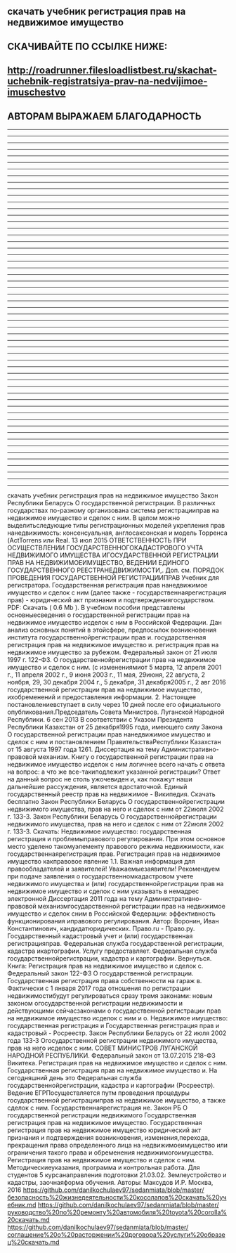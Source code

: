 скачать учебник регистрация прав на недвижимое имущество
--------------------------------------------------
СКАЧИВАЙТЕ ПО ССЫЛКЕ НИЖЕ:
--------------------------------------------------
http://roadrunner.filesloadlistbest.ru/skachat-uchebnik-registratsiya-prav-na-nedvijimoe-imuschestvo
--------------------------------------------------
АВТОРАМ ВЫРАЖАЕМ БЛАГОДАРНОСТЬ
--------------------------------------------------
--------------------------------------------------
--------------------------------------------------
--------------------------------------------------
--------------------------------------------------
--------------------------------------------------
--------------------------------------------------
--------------------------------------------------
--------------------------------------------------
--------------------------------------------------
--------------------------------------------------
--------------------------------------------------
--------------------------------------------------
--------------------------------------------------
--------------------------------------------------
--------------------------------------------------
--------------------------------------------------
--------------------------------------------------
--------------------------------------------------
--------------------------------------------------
--------------------------------------------------
--------------------------------------------------
--------------------------------------------------
--------------------------------------------------
--------------------------------------------------
--------------------------------------------------
--------------------------------------------------
--------------------------------------------------
--------------------------------------------------
--------------------------------------------------
--------------------------------------------------
--------------------------------------------------
--------------------------------------------------
--------------------------------------------------
--------------------------------------------------
--------------------------------------------------
--------------------------------------------------
--------------------------------------------------
--------------------------------------------------
--------------------------------------------------
--------------------------------------------------
--------------------------------------------------
--------------------------------------------------
--------------------------------------------------
--------------------------------------------------
--------------------------------------------------
--------------------------------------------------
--------------------------------------------------
--------------------------------------------------
--------------------------------------------------
--------------------------------------------------
--------------------------------------------------
--------------------------------------------------
--------------------------------------------------
--------------------------------------------------
--------------------------------------------------
скачать учебник регистрация прав на недвижимое имущество Закон Республики Беларусь О государственной регистрации. В различных государствах по-разному организована система регистрацииправ на недвижимое имущество и сделок с ним. В целом можно выделитьследующие типы регистрационных моделей укрепления прав нанедвижимость: консенсуальная, англосаксонская и модель Торренса (ActTorrens или Real. 13 июл 2015  ОТВЕТСТВЕННОСТЬ ПРИ ОСУЩЕСТВЛЕНИИ ГОСУДАРСТВЕННОГОКАДАСТРОВОГО УЧТА НЕДВИЖИМОГО ИМУЩЕСТВА ИГОСУДАРСТВЕННОЙ РЕГИСТРАЦИИ ПРАВ НА НЕДВИЖИМОЕИМУЩЕСТВО, ВЕДЕНИИ ЕДИНОГО ГОСУДАРСТВЕННОГО РЕЕСТРАНЕДВИЖИМОСТИ,. Доп. см. ПОРЯДОК ПРОВЕДЕНИЯ ГОСУДАРСТВЕННОЙ РЕГИСТРАЦИИПРАВ Учебник для регистратора. Государственная регистрация прав нанедвижимое имущество и сделок с ним (далее также - государственнаярегистрация прав) - юридический акт признания и подтверждениягосударством. PDF: Скачать ( 0.6 Mb ). В учебном пособии представлены основныесведения о государственной регистрации прав на недвижимое имущество исделок с ним в Российской Федерации. Дан анализ основных понятий в этойсфере, предпосылок возникновения института государственнойрегистрации прав и. государственная регистрация прав на недвижимое имущество и. регистрация прав на недвижимое имущество за рубежом. Федеральный закон от 21 июля 1997 г.  122-ФЗ. О государственнойрегистрации прав на недвижимое имущество и сделок с ним. (с изменениямиот 5 марта, 12 апреля 2001 г., 11 апреля 2002 г., 9 июня 2003 г., 11 мая, 29июня, 22 августа, 2 ноября, 29, 30 декабря 2004 г., 5 декабря, 31 декабря2005 г.,
2 авг 2016  государственной регистрации прав на недвижимое имущество, ихобременений и предоставления информации. 2. Настоящее постановлениевступает в силу через 10 дней после его официального опубликования.Председатель Совета Министров. Луганской Народной Республики. 6 сен 2013  В соответствии с Указом Президента Республики Казахстан от 25 декабря1995 года, имеющего силу Закона О государственной регистрации прав нанедвижимое имущество и сделок с ним и постановлением ПравительстваРеспублики Казахстан от 15 августа 1997 года 1261. Диссертация на тему Административно-правовой механизм. Книгу о государственной регистрации прав на недвижимое имущество исделок с ним логичнее всего начать с ответа на вопрос: а что же все-такиподлежит указанной регистрации? Ответ на данный вопрос не столь ужочевиден и, как покажут наши дальнейшие рассуждения, является вдостаточной. Единый государственный реестр прав на недвижимое - Википедия. Скачать бесплатно Закон Республики Беларусь О государственнойрегистрации недвижимого имущества, прав на него и сделок с ним от 22июля 2002 г.  133-З. Закон Республики Беларусь О государственнойрегистрации недвижимого имущества, прав на него и сделок с ним от 22июля 2002 г.  133-З. Скачать: Недвижимое имущество: государственная регистрация и проблемыправового регулирования.  При этом основное место уделено такомуэлементу правового режима недвижимости, как государственнаярегистрация прав.  Регистрация прав на недвижимое имущество какправовое явление 1.1. Важная информация для правообладателей и заявителей! Уважаемыезаявители! Рекомендуем при подаче заявления о государственномкадастровом учете недвижимого имущества и (или) государственнойрегистрации прав на недвижимое имущество и сделок с ним указывать в немадрес электронной
Диссертация 2011 года на тему Административно-правовой механизмгосударственной регистрации прав на недвижимое имущество и сделок сним в Российской Федерации: эффективность функционирования иправового регулирования. Автор: Воронин, Иван Константинович, кандидатюридических. Право.ru - Право.ру. Государственный кадастровый учет и (или) государственная регистрацияправ. Федеральная служба государственной регистрации, кадастра икартографии. Услугу предоставляет. Федеральная служба государственнойрегистрации, кадастра и картографии. Вернуться. Книга: Регистрация прав на недвижимое имущество и сделок с. Федеральный закон 122-ФЗ О государственной регистрации. Государственная регистрация права собственности на гараж в. Фактически с 1 января 2017 года отношения по регистрации недвижимостибудут регулироваться сразу тремя законами: новым законом огосударственной регистрации недвижимости и действующими сейчасзаконами о государственной регистрации прав на недвижимое имущество исделок с ним и о. Недвижимое имущество: государственная регистрация и
Государственная регистрация прав и кадастровый  - Росреестр. Закон Республики Беларусь от 22 июля 2002 года 133-З Огосударственной регистрации недвижимого имущества, прав на него исделок с ним. СОВЕТ МИНИСТРОВ ЛУГАНСКОЙ НАРОДНОЙ РЕСПУБЛИКИ. Федеральный закон от 13.07.2015  218-ФЗ  Викитека. Регистрация прав на недвижимое имущество и сделок с ним. Государственная регистрация прав на недвижимое имущество и. На сегодняшний день  это Федеральная служба государственнойрегистрации, кадастра и картографии (Росреестр). Ведение ЕГРПосуществляется путм проведения процедуры государственной регистрацииправ на недвижимое имущество, а также сделок с ним. Государственнаярегистрация не. Закон РБ О государственной регистрации недвижимого
Государственная регистрация прав на недвижимое имущество. Государственная регистрация прав на недвижимое имущество юридический акт признания и подтверждения возникновения, изменения,перехода, прекращения права определенного лица на недвижимоеимущество или ограничения такого права и обременения недвижимогоимущества. Регистрация прав на недвижимое имущество и сделок с ним. Методическиеуказания, программа и контрольная работа. Для студентов 5 курсанаправления подготовки 21.03.02. Землеустройство и кадастры, заочнаяформа обучения. Авторы: Максудов И.Р. Москва, 2016
https://github.com/danilkochulaev97/sedanmiata/blob/master/безопасность%20жизнедеятельности%20косолапов%20скачать%20учебник.md
https://github.com/danilkochulaev97/sedanmiata/blob/master/руководство%20по%20ремонту%20автомобиля%20toyota%20corolla%20скачать.md
https://github.com/danilkochulaev97/sedanmiata/blob/master/соглашение%20о%20расторжении%20договора%20услуги%20образец%20скачать.md